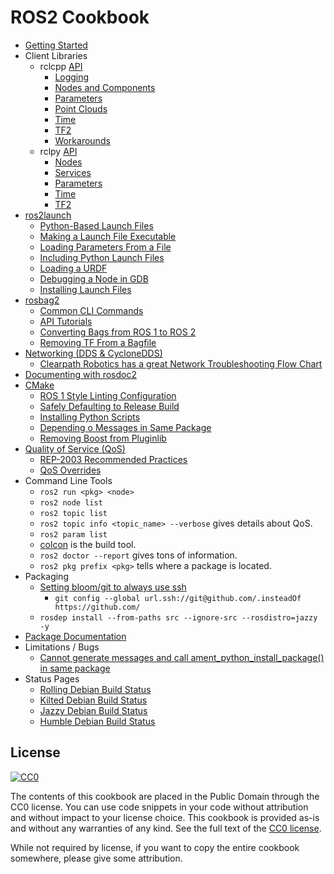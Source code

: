 # ROS2 Cookbook

 * [Getting Started](pages/getting_started.md)
 * Client Libraries
   * rclcpp [API](http://docs.ros2.org/latest/api/rclcpp/)
     * [Logging](rclcpp/logging.md)
     * [Nodes and Components](rclcpp/nodes.md)
     * [Parameters](rclcpp/parameters.md)
     * [Point Clouds](rclcpp/pcl.md)
     * [Time](rclcpp/time.md)
     * [TF2](rclcpp/tf2.md)
     * [Workarounds](rclcpp/workarounds.md)
   * rclpy [API](http://docs.ros2.org/latest/api/rclpy/)
     * [Nodes](rclpy/nodes.md)
     * [Services](rclpy/services.md)
     * [Parameters](rclpy/parameters.md)
     * [Time](rclpy/time.md)
     * [TF2](rclpy/tf2.md)
 * [ros2launch](pages/launch.md)
   * [Python-Based Launch Files](pages/launch.md#python-based-launch-files)
   * [Making a Launch File Executable](pages/launch.md#making-a-launch-file-executable)
   * [Loading Parameters From a File](pages/launch.md#loading-parameters-from-a-file)
   * [Including Python Launch Files](pages/launch.md#including-python-launch-files)
   * [Loading a URDF](pages/launch.md#loading-a-urdf)
   * [Debugging a Node in GDB](pages/launch.md#debugging-a-node-in-gdb)
   * [Installing Launch Files](pages/launch.md#installing-launch-files)
 * [rosbag2](pages/bag.md)
   * [Common CLI Commands](pages/bag.md#common-command-line)
   * [API Tutorials](pages/bag.md#api-tutorials)
   * [Converting Bags from ROS 1 to ROS 2](pages/bag.md#converting-bag-files-from-ros-1)
   * [Removing TF From a Bagfile](pages/bag.md#removing-tf-from-a-bagfile)
 * [Networking (DDS & CycloneDDS)](pages/networking.md)
   * [Clearpath Robotics has a great Network Troubleshooting Flow Chart](https://docs.clearpathrobotics.com/docs/ros/networking/network_troubleshooting/troubleshooting_overview)
 * [Documenting with rosdoc2](pages/rosdoc2.md)
 * [CMake](pages/cmake.md)
   * [ROS 1 Style Linting Configuration](pages/cmake.md#linting-configuration)
   * [Safely Defaulting to Release Build](pages/cmake.md#safely-defaulting-to-release-build)
   * [Installing Python Scripts](pages/cmake.md#installing-python-scripts)
   * [Depending o Messages in Same Package](pages/cmake.md#depending-on-messages-in-same-package)
   * [Removing Boost from Pluginlib](pages/cmake.md#removing-boost-from-pluginlib)
 * [Quality of Service (QoS)](pages/qos.md)
   * [REP-2003 Recommended Practices](pages/qos.md#recommended-practices)
   * [QoS Overrides](pages/qos.md#overrides)
 * Command Line Tools
   * ```ros2 run <pkg> <node>```
   * ```ros2 node list```
   * ```ros2 topic list```
   * ```ros2 topic info <topic_name> --verbose``` gives details about QoS.
   * ```ros2 param list```
   * [colcon](pages/colcon.md) is the build tool.
   * ```ros2 doctor --report``` gives tons of information.
   * ```ros2 pkg prefix <pkg>``` tells where a package is located.
 * Packaging
   * [Setting bloom/git to always use ssh](https://answers.ros.org/question/234494/diagnosing-issues-with-bloom-github-two-factor-authentication/)
     * ```git config --global url.ssh://git@github.com/.insteadOf https://github.com/```
   * ```rosdep install --from-paths src --ignore-src --rosdistro=jazzy -y```
 * [Package Documentation](pages/packages.md)
 * Limitations / Bugs
   * [Cannot generate messages and call ament_python_install_package() in same package](https://github.com/ros2/rosidl_python/issues/141)
 * Status Pages
   * [Rolling Debian Build Status](http://repo.ros2.org/status_page/ros_rolling_default.html)
   * [Kilted Debian Build Status](http://repo.ros2.org/status_page/ros_kilted_default.html)
   * [Jazzy Debian Build Status](http://repo.ros2.org/status_page/ros_jazzy_default.html)
   * [Humble Debian Build Status](http://repo.ros2.org/status_page/ros_humble_default.html)

## License

<a rel="license" href="http://creativecommons.org/publicdomain/zero/1.0/">
  <img src="http://i.creativecommons.org/p/zero/1.0/88x31.png" style="border-style: none;" alt="CC0" />
</a>

The contents of this cookbook are placed in the Public Domain through the CC0 license.
You can use code snippets in your code without attribution and without impact to your
license choice. This cookbook is provided as-is and without any warranties of any kind.
See the full text of the
[CC0 license](https://creativecommons.org/publicdomain/zero/1.0/legalcode).

While not required by license, if you want to copy the entire cookbook somewhere, please
give some attribution.
